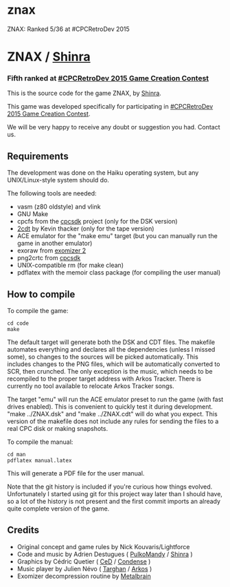 # znax
ZNAX: Ranked 5/36 at #CPCRetroDev 2015


# ZNAX / [Shinra](http://pulko.mandy.pagesperso-orange.fr/shinra/)

### Fifth ranked at [#CPCRetroDev 2015 Game Creation Contest](http://cpcretrodev.byterealms.com/contest-en/cpcretrodev-2015/)

This is the source code for the game ZNAX, by [Shinra](http://pulko.mandy.pagesperso-orange.fr/shinra/). 

This game was developed specifically for participating in [#CPCRetroDev 2015 Game Creation Contest](http://cpcretrodev.byterealms.com/contest-en/cpcretrodev-2015/).

We will be very happy to receive any doubt or suggestion you had. Contact us. 

## Requirements

The development was done on the Haiku operating system, but any UNIX/Linux-style system should do.

The following tools are needed:
* vasm (z80 oldstyle) and vlink
* GNU Make
* cpcfs from the [cpcsdk](https://github.com/cpcsdk) project (only for the DSK version)
* [2cdt](https://github.com/ralferoo/cpctools/tree/master/2cdt/2cdt) by Kevin thacker (only for the tape version)
* ACE emulator for the "make emu" target (but you can manually run the game in another emulator)
* exoraw from [exomizer 2](http://hem.bredband.net/magli143/exo/)
* png2crtc from [cpcsdk](https://github.com/cpcsdk)
* UNIX-compatible rm (for make clean)
* pdflatex with the memoir class package (for compiling the user manual)

## How to compile

To compile the game:

```
cd code
make
```

The default target will generate both the DSK and CDT files. The makefile automates everything and declares all the dependencies (unless I missed some), so changes to the sources will be picked
automatically. This includes changes to the PNG files, which will be automatically converted to SCR, then crunched. The only exception is the music, which needs to be recompiled to the proper target address with Arkos Tracker. There is currently no tool available to relocate Arkos Tracker songs.

The target "emu" will run the ACE emulator preset to run the game (with fast drives enabled). This is convenient to quickly test it during development. "make ../ZNAX.dsk" and "make ../ZNAX.cdt" will
do what you expect. This version of the makefile does not include any rules for sending the files to a real CPC disk or making snapshots.

To compile the manual:

```
cd man
pdflatex manual.latex
```

This will generate a PDF file for the user manual.

Note that the git history is included if you're curious how things evolved. Unfortunately I started using git for this project way later than I should have, so a lot of the history is not present and the first commit imports an already quite complete version of the game.

## Credits

* Original concept and game rules by Nick Kouvaris/Lightforce
* Code and music by Adrien Destugues ( [PulkoMandy](http://www.pouet.net/user.php?who=20122) / [Shinra](http://pulko.mandy.pagesperso-orange.fr/shinra/) )
* Graphics by Cédric Quetier ( [CeD](https://demozoo.org/sceners/29539/) / [Condense](http://norecess.cpcscene.net/) )
* Music player by Julien Névo ( [Targhan](http://www.julien-nevo.com/) / [Arkos](http://www.cpcwiki.eu/index.php/Arkos) )
* Exomizer decompression routine by [Metalbrain](https://www.msx.org/es/users/metalbrain)
